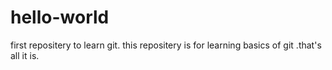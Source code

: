 # hello-world
first repositery to learn git.
this repositery is for learning basics of git .that's all it is.
